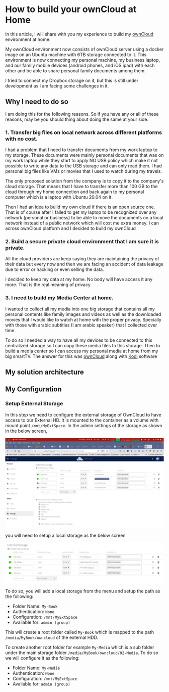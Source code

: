 # How to build your ownCloud at Home

In this article, I will share with you my experience to build my [ownCloud][1] environment at home. 

My ownCloud environment now consists of ownCloud server using a docker image on an Ubuntu machine with 6TB storage connected to it. This environment is now connecting my personal machine, my business laptop, and our family mobile devices (android phones, and iOS ipad) with each other and be able to share personal family documents among them.

I tried to connect my Dropbox storage on it, but this is still under development as I am facing some challenges in it.

## Why I need to do so

I am doing this for the following reasons. So if you have any or all of these reasons, may be you should thing about doing the same at your side.

### 1. Transfer big files on local network across different platforms with no cost.

I had a problem that I need to transfer documents from my work laptop to my storage. These documents were mainly personal documents that was on my work laptop while they start to apply NO USB policy which make it not possible to write any data to the USB storage and can only read them. I had personal big files like VMs or movies that I used to watch during my travels. 

The only proposed solution from the company is to copy it to the company's cloud storage. That means that I have to transfer more than 100 GB to the cloud through my home connection and back again to my personal computer which is a laptop with Ubuntu 20.04 on it.

Then I had an idea to build my own cloud if there is an open source one. That is of course after I failed to get my laptop to be recognized over any network (personal or business) to be able to move the documents on a local network instead of a public network which will cost me extra money. I can across ownCloud platform and I decided to build my ownCloud

### 2. Build a secure private cloud environment that I am sure it is private.

All the cloud providers are keep saying they are maintaining the privacy of their data but every now and then we are facing an accident of data leakage due to error or hacking or even selling the data. 

I decided to keep my data at my home. No body will have access it any more. That is the real meaning of privacy

### 3. I need to build my Media Center at home.

I wanted to collect all my media into one big storage that contains all my personal contents like family images and videos as well as the downloaded movies that I would like to watch at home with the proper privacy. Specially with those with arabic subtitles (I am arabic speaker) that I collected over time. 

To do so I needed a way to have all my devices to be connected to this centralized storage so I can copy these media files to this storage. Then to build a media center so I can access my personal media at home from my big smartTV. The answer for this was [ownCloud][1] along with [Kodi][2] software 

[1]: https://owncloud.com/
[2]: https://kodi.tv/

## My solution architecture

## My Configuration

### Setup External Storage
 
 In this step we need to configure the external storage of OwnCloud to have access to our External HD. It is mounted to the container as a volume with mount point ``/mnt/MyExtSpace``.
 In the admin settings of the storage as shown in the below screen, 
 
 ![Setup Screen](doc/images/Setup-external-storage.png)

 you will need to setup a local storage as the below screen  

 ![Setup part](doc/images/External-Storage-Setup.png)

 To do so, you will add a local storage from the menu and setup the path as the following:

 - Folder Name: ``My-Book``
 - Authentication: ``None``
 - Configuration: ``/mnt/MyExtSpace``
 - Available for: ``admin (group)``

This will create a root folder called ``My-Book`` which is mapped to the path ``/media/MyBook/owncloud`` of the external HDD.

To create another root folder for example ``My-Media`` which is a sub folder under the main storage folder ``/media/MyBook/owncloud/02-Media``. To do so we will configure it as the following:

 - Folder Name: ``My-Media``
 - Authentication: ``None``
 - Configuration: ``/mnt/MyExtSpace``
 - Available for: ``admin (group)``